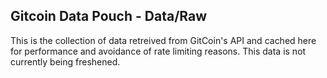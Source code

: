 ## Gitcoin Data Pouch - Data/Raw

This is the collection of data retreived from GitCoin's API and cached here for performance and avoidance of rate limiting reasons. This data is not currently being freshened.